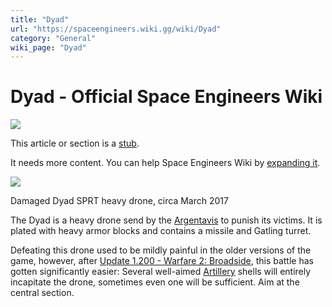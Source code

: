 ```yaml
---
title: "Dyad"
url: "https://spaceengineers.wiki.gg/wiki/Dyad"
category: "General"
wiki_page: "Dyad"
---
```


# Dyad - Official Space Engineers Wiki

![](https://spaceengineers.wiki.gg/images/thumb/Loading.png/48px-Loading.png?7bc3a9)

This article or section is a [stub](https://spaceengineers.wiki.gg/wiki/Category:Article_stubs "Category:Article stubs").

It needs more content. You can help Space Engineers Wiki by [expanding it](https://spaceengineers.wiki.gg/wiki/Dyad?action=edit).

[![](https://spaceengineers.wiki.gg/images/thumb/Dyad_damaged_circa_March_2017.jpg/320px-Dyad_damaged_circa_March_2017.jpg?a00961)](https://spaceengineers.wiki.gg/wiki/File:Dyad_damaged_circa_March_2017.jpg)

Damaged Dyad SPRT heavy drone, circa March 2017

The Dyad is a heavy drone send by the [Argentavis](https://spaceengineers.wiki.gg/wiki/Argentavis "Argentavis") to punish its victims. It is plated with heavy armor blocks and contains a missile and Gatling turret.

Defeating this drone used to be mildly painful in the older versions of the game, however, after [Update 1.200 - Warfare 2: Broadside](https://spaceengineers.wiki.gg/wiki/Version_History "Version History"), this battle has gotten significantly easier: Several well-aimed [Artillery](https://spaceengineers.wiki.gg/wiki/Artillery "Artillery") shells will entirely incapitate the drone, sometimes even one will be sufficient. Aim at the central section.